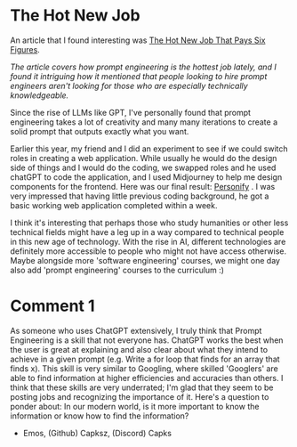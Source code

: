 # The Hot New Job 

An article that I found interesting was
[The Hot New Job That Pays Six Figures](https://www.forbes.com/sites/bernardmarr/2023/05/11/the-hot-new-job-that-pays-six-figures-ai-prompt-engineering/?sh=4d84a5ed7d7f).

*The article covers how prompt engineering is the hottest job lately, and I found it intriguing how it mentioned that people looking to hire prompt engineers aren't looking for those who are especially technically knowledgeable.*

<p>Since the rise of LLMs like GPT, I've personally found that prompt engineering takes a lot of creativity and many many iterations to create a solid prompt that outputs exactly what you want. </p>

Earlier this year, my friend and I did an experiment to see if we could switch roles in creating a web application. While usually he would do the design side of things and I would do the coding, we swapped roles and he used chatGPT to code the application, and I used Midjourney to help me design components for the frontend. Here was our final result: [Personify](https://personify.bio/) . I was very impressed that having little previous coding background, he got a basic working web application completed within a week. 

<p>I think it's interesting that perhaps those who study humanities or other less technical fields might have a leg up in a way compared to technical people in this new age of technology. With the rise in AI, different technologies are definitely more accessible to people who might not have access otherwise. Maybe alongside more 'software engineering' courses, we might one day also add 'prompt engineering' courses to the curriculum :)</p>

# Comment 1

As someone who uses ChatGPT extensively, I truly think that Prompt Engineering is a skill that not everyone has. ChatGPT works the best when the user is great at explaining and also clear about what they intend to achieve in a given prompt (e.g. Write a for loop that finds for an array that finds x). This skill is very similar to Googling, where skilled 'Googlers' are able to find information at higher efficiencies and accuracies than others. I think that these skills are very underrated; I'm glad that they seem to be posting jobs and recognizing the importance of it. Here's a question to ponder about: In our modern world, is it more important to know the information or know how to find the information?
- Emos, (Github) Capksz, (Discord) Capks